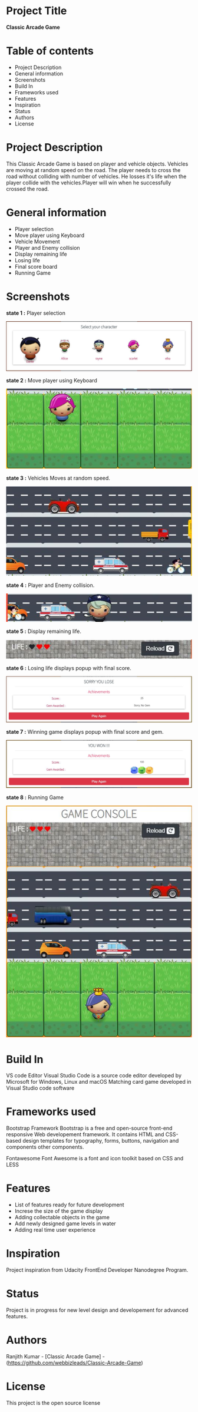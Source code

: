 # Project Title

<strong>Classic Arcade Game</strong>

# Table of contents

<ul>
  <li>Project Description</li>
  <li>General information</li>
  <li>Screenshots</li>
  <li>Build In</li>
  <li>Frameworks used</li>
  <li>Features</li>
  <li>Inspiration</li>
  <li>Status</li>
  <li>Authors</li>
  <li>License</li>
</ul>

# Project Description
  
This Classic Arcade Game is based on player and vehicle objects. Vehicles are moving at random speed on the road. 
The player needs to cross the road without colliding with number of vehicles. He losses it's life when the player 
collide with the vehicles.Player will win when he successfully crossed the road.

# General information
 
<ul>
  <li>Player selection</li>
  <li>Move player using Keyboard</li>
  <li>Vehicle Movement</li>
  <li>Player and Enemy collision</li>
  <li>Display remaining life</li>
  <li>Losing life</li>
  <li>Final score board</li>
  <li>Running Game</li>
</ul> 

# Screenshots
 
<b>state 1 :</b> Player selection

![alt text](https://github.com/webbizleads/Classic-Arcade-Game/blob/master/Classic%20Arcade%20Game/img/player-selection.JPG)     

<b>state 2 :</b> Move player using Keyboard

![alt text](https://github.com/webbizleads/Classic-Arcade-Game/blob/master/Classic%20Arcade%20Game/img/player-movement.JPG)

<b>state 3 :</b> Vehicles Moves at random speed. 

![alt text](https://github.com/webbizleads/Classic-Arcade-Game/blob/master/Classic%20Arcade%20Game/img/moving-vehicle.JPG)
 
<b>state 4 :</b> Player and Enemy collision.

![alt text](https://github.com/webbizleads/Classic-Arcade-Game/blob/master/Classic%20Arcade%20Game/img/collision.JPG)

<b>state 5 :</b> Display remaining life.

![alt text](https://github.com/webbizleads/Classic-Arcade-Game/blob/master/Classic%20Arcade%20Game/img/life.JPG)
 
<b>state 6 :</b> Losing life displays popup with final score.

![alt text](https://github.com/webbizleads/Classic-Arcade-Game/blob/master/Classic%20Arcade%20Game/img/lose.JPG)
 
<b>state 7 :</b> Winning game displays popup with final score and gem.

![alt text](https://github.com/webbizleads/Classic-Arcade-Game/blob/master/Classic%20Arcade%20Game/img/winning.JPG)

<b>state 8 :</b> Running Game

![alt text](https://github.com/webbizleads/Classic-Arcade-Game/blob/master/Classic%20Arcade%20Game/img/running%20game.JPG)

# Build In

VS code Editor
Visual Studio Code is a source code editor developed by Microsoft for Windows, Linux and macOS
Matching card game developed in Visual Studio code software
 
# Frameworks used

Bootstrap Framework
Bootstrap is a free and open-source front-end responsive Web developement framework.
It contains HTML and CSS-based design templates for typography, forms, buttons, navigation and components other components.

Fontawesome
Font Awesome is a font and icon toolkit based on CSS and LESS

# Features

<ul>
  <li>List of features ready for future development</li>
  <li>Increse the size of the game display</li>
  <li>Adding collectable objects in the game</li>
  <li>Add newly designed game levels in water</li>
  <li>Adding real time user experience </li>
</ul>

# Inspiration
  
Project inspiration from Udacity FrontEnd Developer Nanodegree Program.

# Status

Project is in progress for new level design and developement
for advanced features.

# Authors

Ranjith Kumar - [Classic Arcade Game] - (https://github.com/webbizleads/Classic-Arcade-Game)

# License

This project is the open source license 



